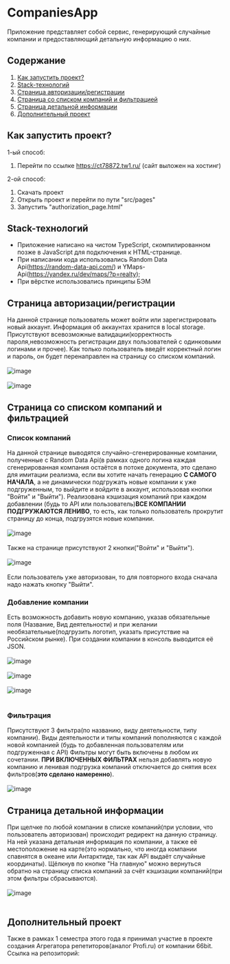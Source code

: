 # CompaniesApp
Приложение представляет собой сервис, генерирующий случайные компании и предоставляющий детальную информацию о них.
## Содержание

1. <a href = "#start">Как запустить проект?</a>
2. <a href = "#stack">Stack-технологий</a>
3. <a href = "#authorize_page">Страница авторизации/регистрации</a>
4. <a href = "#main_page">Страница со списком компаний и фильтрацией<a>
5. <a href = "#info_page">Страница детальной информации</a>
6. <a href = "#additional">Дополнительный проект</a>

<a name = start></a>
## Как запустить проект?
1-ый способ:
  1. Перейти по ссылке https://ct78872.tw1.ru/ (сайт выложен на хостинг)

2-ой способ:
  1. Скачать проект
  2. Открыть проект и перейти по пути "src/pages"
  3. Запустить "authorization_page.html"
<a name = stack></a>
## Stack-технологий
- Приложение написано на чистом TypeScript, скомпилированном позже в JavaScript для подключения к HTML-странице.
- При написании кода использовались Random Data Api(https://random-data-api.com/) и YMaps-Api(https://yandex.ru/dev/maps/?p=realty);
- При вёрстке использовались принципы БЭМ
<a name = authorize_page></a>
## Страница авторизации/регистрации
На данной странице пользователь может войти или зарегистрировать новый аккаунт. Информация об аккаунтах хранится в local storage.
Присутствуют всевозможные валидации(корректность пароля,невозможность регистрации двух пользователей с одинковыми логинами и прочее).
Как только пользователь введёт корректный логин и пароль,
он будет перенаправлен на страницу со списком компаний.
<br><br>
![image](https://user-images.githubusercontent.com/94864786/211170439-7a57e821-cc7b-477d-a85d-e7453235ec8f.png)
<br><br>
![image](https://user-images.githubusercontent.com/94864786/211170579-68c4b0ac-8fa6-44fe-ad30-01028bfbefc7.png)
<a name = main_page>
## Страница со списком компаний и фильтрацией
### Список компаний
На данной странице выводятся случайно-сгенерированные компании, полученные с Random Data Api(в рамках одного логина каждая сгенерированная компания остаётся
в потоке документа, это сделано для имитации реализма, если вы хотите начать генерацию <b>С САМОГО НАЧАЛА</b>, а не динамически подгружать новые компании к уже подгруженным,
то выйдите и войдите в аккаунт, использовав кнопки "Войти" и "Выйти").
Реализована кэшизация компаний при каждом добавлении
(будь то API или пользователь)<b>ВСЕ КОМПАНИИ ПОДГРУЖАЮТСЯ ЛЕНИВО</b>, то есть,
как только пользователь прокрутит страницу до конца, подгрузятся новые компании.
<br><br>
![image](https://user-images.githubusercontent.com/94864786/211170908-3ae075d2-ac5f-4a22-b768-5bb62e43c18a.png)<br><br>
Также на странице присутствуют 2 кнопки("Войти" и "Выйти").<br><br>
![image](https://user-images.githubusercontent.com/94864786/211170965-280a3c91-b226-42ba-a95b-85a05388b57d.png)
<br><br>
Если пользователь уже авторизован, то для повторного входа сначала надо нажать кнопку "Выйти".

### Добавление компании

Есть возможность добавить новую компанию, указав обязательные поля
(Название, Вид деятельности) и при желании необязательные(подгрузить логотип, указать присутствие на Российском рынке). 
При создании компании в консоль выводится её JSON.
<br><br>
![image](https://user-images.githubusercontent.com/94864786/211171197-eb7f3d12-65a5-4503-bb19-27af11779f34.png)
<br><br>
![image](https://user-images.githubusercontent.com/94864786/211171219-6ccaa923-af44-44b5-89d1-29f8521464d1.png)
<br><br>
![image](https://user-images.githubusercontent.com/94864786/211171243-f9a0d778-3d84-4328-a063-8104c57c74e4.png)
<br><br>
### Фильтрация
Присутствуют 3 фильтра(по названию, виду деятельности, типу компании). Виды деятельности и типы компаний пополняются с каждой новой компанией
(будь то добавленная пользователям или подгруженная с API)
Фильтры могут быть включены в любом их сочетании. <b>ПРИ ВКЛЮЧЕННЫХ ФИЛЬТРАХ</b>
нельзя добавлять новую компанию и ленивая подгрузка компаний отключается до снятия всех фильтров(<b>это сделано намеренно</b>).<br><br>
![image](https://user-images.githubusercontent.com/94864786/211171255-520e449a-a105-4bae-96f7-fe2d76a18521.png)
<a name = info_page></a>
## Страница детальной информации

При щелчке по любой компании в списке компаний(при условии, что пользователь авторизован) происходит редирект на данную страницу.
На ней указана детальная информация по компании, а также её местоположение на карте(это нормально, что иногда компании спавнятся в океане или Антарктиде,
так как API выдаёт случайные координаты). Щёлкнув по кнопке "На главную" можно вернуться обратно на страницу списка компаний за счёт кэшизации компаний(при этом фильтры сбрасываются).
<br><br>
![image](https://user-images.githubusercontent.com/94864786/211171371-517dd899-6a58-4a6a-b8ce-758bcab99ea4.png)
<br><br>
<a name = additional></a>
## Дополнительный проект
Также в рамках 1 семестра этого года я принимал участие в проекте создания Агрегатора репетиторов(аналог Profi.ru) от компании 66bit.
Ссылка на репозиторий: 

